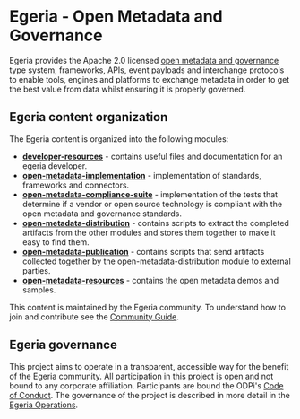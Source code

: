 <!-- SPDX-License-Identifier: Apache-2.0 -->
  
# Egeria - Open Metadata and Governance
  
Egeria provides the Apache 2.0 licensed [open metadata and governance](https://odpi.github.io/data-governance/Open-Metadata-and-Governance)
type system, frameworks,
APIs, event payloads and interchange protocols to enable tools,
engines and platforms to exchange metadata in order to get the best
value from data whilst ensuring it is properly governed.

## Egeria content organization
  
The Egeria content is organized into the following modules:

* **[developer-resources](developer-resources)** - contains useful files and documentation for an egeria developer.
* **[open-metadata-implementation](open-metadata-implementation)** - implementation of standards, frameworks and connectors.
* **[open-metadata-compliance-suite](open-metadata-compliance-suite)** - implementation of the tests that determine if a vendor
or open source technology is compliant with the open metadata and governance standards.
* **[open-metadata-distribution](open-metadata-distribution)** - contains scripts to extract the completed artifacts from
the other modules and stores them together to make it easy to find them.
* **[open-metadata-publication](open-metadata-publication)** - contains scripts that send artifacts collected together by the
open-metadata-distribution module to external parties.
* **[open-metadata-resources](open-metadata-resources)** - contains the open metadata demos and samples.

This content is maintained by the Egeria community.
To understand how to join and contribute see the 
[Community Guide](./Community-Guide.md).

## Egeria governance

This project aims to operate in a transparent, accessible way for the benefit
of the Egeria community.
All participation in this project is open and not
bound to any corporate affiliation.
Participants are bound the ODPi's [Code of Conduct](https://github.com/odpi/specs/wiki/ODPi-Code-of-Conduct).
The governance of the project is described in more detail in the
[Egeria Operations](./Egeria-Operations.md).